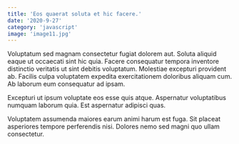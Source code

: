 ```yaml
---
title: 'Eos quaerat soluta et hic facere.'
date: '2020-9-27'
category: 'javascript'
image: 'image11.jpg'
---
```


Voluptatum sed magnam consectetur fugiat dolorem aut. Soluta aliquid eaque ut occaecati sint hic quia. Facere consequatur tempora inventore distinctio veritatis ut sint debitis voluptatum. Molestiae excepturi provident ab. Facilis culpa voluptatem expedita exercitationem doloribus aliquam cum. Ab laborum eum consequatur ad ipsam.
 Excepturi ut ipsum voluptate eos esse quis atque. Aspernatur voluptatibus numquam laborum quia. Est aspernatur adipisci quas.
 Voluptatem assumenda maiores earum animi harum est fuga. Sit placeat asperiores tempore perferendis nisi. Dolores nemo sed magni quo ullam consectetur.

